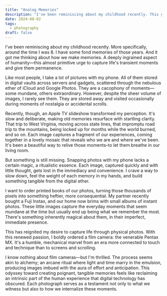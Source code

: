 ```yaml
---
title: "Analog Memories"
description: "I've been reminiscing about my childhood recently. This got me thinking about how we make memories. Like most people, I take a lot of pictures with my phone. But they are stored away, visited occasionally during moments of nostalgia or accidental scrolls. And this has rekindled a desire to capture life through physical photos. With this renewed passion, I boldly ordered a film camera..."
date: 2024-08-02
tags:
  - photography
draft: false
---
```


I've been reminiscing about my childhood recently. More specifically, around the time I was 8. I have some fond memories of those years. And it got me thinking about how we make memories. A deeply ingrained aspect of humanity—this almost primitive urge to capture life's transient moments and give them permanence.

Like most people, I take a lot of pictures with my phone. All of them stored in digital vaults across servers and gadgets, scattered through the nebulous ether of iCloud and Google Photos. They are a cacophony of moments—some mundane, others extraordinary. However, despite the sheer volume of images, I rarely see them. They are stored away and visited occasionally during moments of nostalgia or accidental scrolls.

Recently, though, an Apple TV slideshow transformed my perception. It's slow and deliberate, making old memories resurface with startling clarity. That trip to West Virginia, moving across state lines, that impromptu road trip to the mountains, being locked up for months while the world burned, and so on. Each image captures a fragment of our experiences, coming together in a lovely mosaic that reveals who we are and where we've been. It's been a beautiful way to relive those moments–to let them breathe in our living room.

But something is still missing. Snapping photos with my phone lacks a certain magic, a ritualistic essence. Each image, captured quickly and with little thought, gets lost in the immediacy and convenience. I crave a way to slow down, feel the weight of each memory in my hands, and build something tangible from the digital ether.

I want to order printed books of our photos, turning those thousands of pixels into something heftier, more consequential. My partner recently bought a Fuji Instax, and our home now brims with small albums of instant photos. These little images capture the everyday moments that seem mundane at the time but usually end up being what we remember the most. There's something inherently magical about them, in their imperfect, immediate presence.

This has reignited my desire to capture life through physical photos. With this renewed passion, I boldly ordered a film camera: the venerable Pentax MX. It's a humble, mechanical marvel from an era more connected to touch and technique than to screens and scrolling.

I know nothing about film cameras—but I'm thrilled. The process seems akin to alchemy; an arcane ritual where light and time marry in the emulsion, producing images imbued with the aura of effort and anticipation. This odyssey toward creating poignant, tangible memories feels like reclaiming an intrinsic part of the human experience that digital technology has obscured. Each photograph serves as a testament not only to what we witness but also to how we internalize these moments.